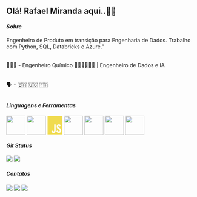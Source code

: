 ## Olá! Rafael Miranda aqui..🖐🏼
<div>
<h4><i>Sobre</i></h4>
Engenheiro de Produto em transição para Engenharia de Dados. Trabalho com Python, SQL, Databricks e Azure.”
<h6></h6>
👨🏼‍🎓 - Engenheiro Químico 👷🏼‍♂️👨🏼‍🔬 | Engenheiro de Dados e IA
<h6></h6>
🗣 - 🇧🇷 🇺🇸 🇫🇷  
<h6></h6>
<h4><i>Linguagens e Ferramentas</i></h4>
<div style="diplay: inline_blocks">
  <img align="center" height="50" width="50" src="https://cdn.jsdelivr.net/gh/devicons/devicon/icons/html5/html5-original-wordmark.svg"/>
  <img align="center" height="50" width="50" src="https://cdn.jsdelivr.net/gh/devicons/devicon/icons/css3/css3-original-wordmark.svg"/>
  <img align="center" height="50" width="40" src="https://raw.githubusercontent.com/devicons/devicon/master/icons/javascript/javascript-plain.svg"/>
  <img align="center" height="50" width="50" src="https://cdn.jsdelivr.net/gh/devicons/devicon/icons/python/python-original-wordmark.svg"/>
  <img align="center" height="50" width="50" src="https://cdn.jsdelivr.net/gh/devicons/devicon/icons/jupyter/jupyter-original-wordmark.svg"/>
  <img align="center" height="50" width="50" src="https://cdn.jsdelivr.net/gh/devicons/devicon/icons/visualstudio/visualstudio-plain.svg"/>
  <img align="center" height="50" width="50" src="https://cdn.jsdelivr.net/gh/devicons/devicon/icons/pycharm/pycharm-original-wordmark.svg" />
</div>
<h4><i>Git Status</i></h4>
<div>
<img height="150em" src="https://github-readme-stats.vercel.app/api?username=rafa84&show_icons=true&theme=gotham&include_all_commits=true&count_private=true">
<img height="150em" src="https://github-readme-stats.vercel.app/api/top-langs/?username=rafa84&layout=compact&langs_count=20&theme=gotham">  
</div>
  <h4><i>Contatos</i></h4>
  <div>
  <a href = "mailto:rafael.mirandaeq@gmail.com"><img align="center" img src="https://upload.wikimedia.org/wikipedia/commons/thumb/7/7e/Gmail_icon_%282020%29.svg/512px-Gmail_icon_%282020%29.svg.png" target="_Blank" height="30"></a>
  <a href = "https://www.linkedin.com/in/miranda-rafael" target="_blank"><img align="center" img src="https://cdn.jsdelivr.net/gh/devicons/devicon/icons/linkedin/linkedin-original.svg" target="_blank" height="30"></a> 
  <a href = "https://www.kaggle.com/rafa84miranda"><img align="center" img src="https://www.vectorlogo.zone/logos/kaggle/kaggle-icon.svg" target="_blank" height="30"></a>
</div>
